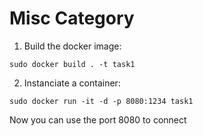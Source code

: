 # Misc Category #

1) Build the docker image:

```
sudo docker build . -t task1
```

2) Instanciate a container:

```
sudo docker run -it -d -p 8080:1234 task1
```

Now you can use the port 8080 to connect 
